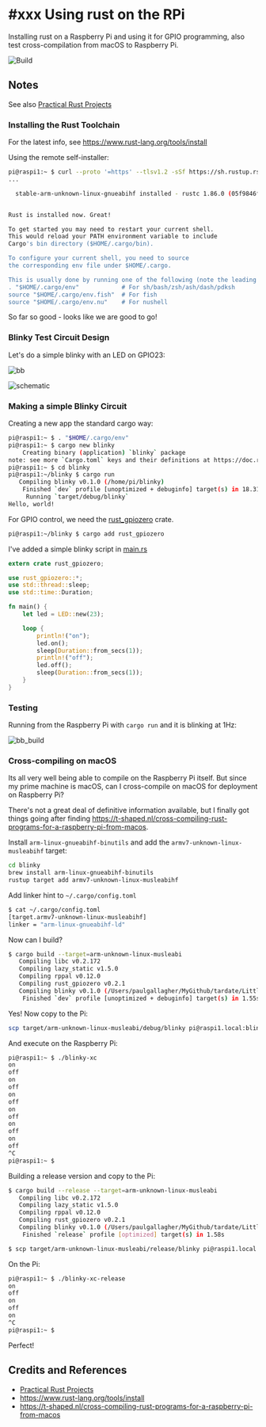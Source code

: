 # #xxx Using rust on the RPi

Installing rust on a Raspberry Pi and using it for GPIO programming, also test cross-compilation from macOS to Raspberry Pi.

![Build](./assets/rust_build.jpg?raw=true)

## Notes

See also [Practical Rust Projects](https://codingkata.tardate.com/rust/practical-rust-projects/)

### Installing the Rust Toolchain

For the latest info, see <https://www.rust-lang.org/tools/install>

Using the remote self-installer:

```sh
pi@raspi1:~ $ curl --proto '=https' --tlsv1.2 -sSf https://sh.rustup.rs | sh
...

  stable-arm-unknown-linux-gnueabihf installed - rustc 1.86.0 (05f9846f8 2025-03-31)


Rust is installed now. Great!

To get started you may need to restart your current shell.
This would reload your PATH environment variable to include
Cargo's bin directory ($HOME/.cargo/bin).

To configure your current shell, you need to source
the corresponding env file under $HOME/.cargo.

This is usually done by running one of the following (note the leading DOT):
. "$HOME/.cargo/env"            # For sh/bash/zsh/ash/dash/pdksh
source "$HOME/.cargo/env.fish"  # For fish
source "$HOME/.cargo/env.nu"    # For nushell

```

So far so good - looks like we are good to go!

### Blinky Test Circuit Design

Let's do a simple blinky with an LED on GPIO23:

![bb](./assets/rust_bb.jpg?raw=true)

![schematic](./assets/rust_schematic.jpg?raw=true)

### Making a simple Blinky Circuit

Creating a new app the standard cargo way:

```sh
pi@raspi1:~ $ . "$HOME/.cargo/env"
pi@raspi1:~ $ cargo new blinky
    Creating binary (application) `blinky` package
note: see more `Cargo.toml` keys and their definitions at https://doc.rust-lang.org/cargo/reference/manifest.html
pi@raspi1:~ $ cd blinky
pi@raspi1:~/blinky $ cargo run
   Compiling blinky v0.1.0 (/home/pi/blinky)
    Finished `dev` profile [unoptimized + debuginfo] target(s) in 18.31s
     Running `target/debug/blinky`
Hello, world!
```

For GPIO control, we need the
[rust_gpiozero](https://crates.io/crates/rust_gpiozero) crate.

```sh
pi@raspi1:~/blinky $ cargo add rust_gpiozero
```

I've added a simple blinky script in [main.rs](./blinky/src/main.rs)

```rust
extern crate rust_gpiozero;

use rust_gpiozero::*;
use std::thread::sleep;
use std::time::Duration;

fn main() {
    let led = LED::new(23);

    loop {
        println!("on");
        led.on();
        sleep(Duration::from_secs(1));
        println!("off");
        led.off();
        sleep(Duration::from_secs(1));
    }
}
```

### Testing

Running from the Raspberry Pi with `cargo run` and it is blinking at 1Hz:

![bb_build](./assets/rust_bb_build.jpg?raw=true)

### Cross-compiling on macOS

Its all very well being able to compile on the Raspberry Pi itself.
But since my prime machine is macOS, can I cross-compile on macOS for deployment on Raspberry Pi?

There's not a great deal of definitive information available,
but I finally got things going after finding
<https://t-shaped.nl/cross-compiling-rust-programs-for-a-raspberry-pi-from-macos>.

Install `arm-linux-gnueabihf-binutils` and add
the `armv7-unknown-linux-musleabihf` target:

```sh
cd blinky
brew install arm-linux-gnueabihf-binutils
rustup target add armv7-unknown-linux-musleabihf
```

Add linker hint to `~/.cargo/config.toml`

```sh
$ cat ~/.cargo/config.toml
[target.armv7-unknown-linux-musleabihf]
linker = "arm-linux-gnueabihf-ld"
```

Now can I build?

```sh
$ cargo build --target=arm-unknown-linux-musleabi
   Compiling libc v0.2.172
   Compiling lazy_static v1.5.0
   Compiling rppal v0.12.0
   Compiling rust_gpiozero v0.2.1
   Compiling blinky v0.1.0 (/Users/paulgallagher/MyGithub/tardate/LittleArduinoProjects/RaspberryPi/rust/blinky)
    Finished `dev` profile [unoptimized + debuginfo] target(s) in 1.55s
```

Yes! Now copy to the Pi:

```sh
scp target/arm-unknown-linux-musleabi/debug/blinky pi@raspi1.local:blinky-xc
```

And execute on the Raspberry Pi:

```sh
pi@raspi1:~ $ ./blinky-xc
on
off
on
off
on
off
on
off
on
off
on
off
^C
pi@raspi1:~ $
```

Building a release version and copy to the Pi:

```sh
$ cargo build --release --target=arm-unknown-linux-musleabi
   Compiling libc v0.2.172
   Compiling lazy_static v1.5.0
   Compiling rppal v0.12.0
   Compiling rust_gpiozero v0.2.1
   Compiling blinky v0.1.0 (/Users/paulgallagher/MyGithub/tardate/LittleArduinoProjects/RaspberryPi/rust/blinky)
    Finished `release` profile [optimized] target(s) in 1.58s

$ scp target/arm-unknown-linux-musleabi/release/blinky pi@raspi1.local:blinky-xc-release
```

On the Pi:

```sh
pi@raspi1:~ $ ./blinky-xc-release
on
off
on
off
on
^C
pi@raspi1:~ $
```

Perfect!

## Credits and References

* [Practical Rust Projects](https://codingkata.tardate.com/rust/practical-rust-projects/)
* <https://www.rust-lang.org/tools/install>
* <https://t-shaped.nl/cross-compiling-rust-programs-for-a-raspberry-pi-from-macos>
